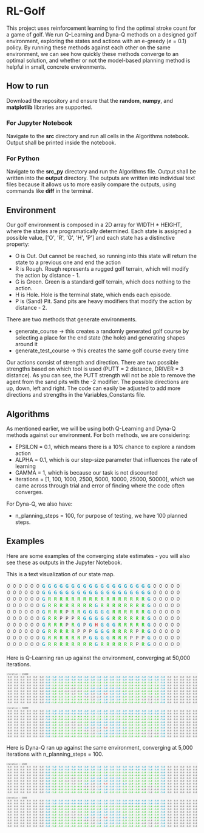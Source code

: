 # RL-Golf
This project uses reinforcement learning to find the optimal stroke count for a game of golf. We run Q-Learning and Dyna-Q methods on a designed golf environment, exploring the states and actions with an e-greedy (*e* = 0.1) policy. By running these methods against each other on the same environment, we can see how quickly these methods converge to an optimal solution, and whether or not the model-based planning method is helpful in small, concrete environments. 

## How to run
Download the repository and ensure that the **random**, **numpy**, and **matplotlib** libraries are supported.
### For Jupyter Notebook
Navigate to the **src** directory and run all cells in the Algorithms notebook. Output shall be printed inside the notebook.
### For Python
Navigate to the **src_py** directory and run the Algorithms file. Output shall be written into the **output** directory.
The outputs are written into individual text files because it allows us to more easily compare the outputs, using commands like **diff** in the terminal.

## Environment
Our golf environment is composed in a 2D array for WIDTH * HEIGHT, where the states are programatically determined. Each state is assigned a possible value, ['O', 'R', 'G', 'H', 'P'] and each state has a distinctive property:
* O is Out. Out cannot be reached, so running into this state will return the state to a previous one and end the action
* R is Rough. Rough represents a rugged golf terrain, which will modify the action by distance - 1.
* G is Green. Green is a standard golf terrain, which does nothing to the action.
* H is Hole. Hole is the terminal state, which ends each episode.
* P is (Sand) Pit. Sand pits are heavy modifiers that modify the action by distance - 2.

There are two methods that generate environments.
* generate_course -> this creates a randomly generated golf course by selecting a place for the end state (the hole) and generating shapes around it
* generate_test_course -> this creates the same golf course every time

Our actions consist of strength and direction. There are two possible strengths based on which tool is used (PUTT = 2 distance, DRIVER = 3 distance). As you can see, the PUTT strength will not be able to remove the agent from the sand pits with the -2 modifier. The possible directions are up, down, left and right. The code can easily be adjusted to add more directions and strengths in the Variables_Constants file.

## Algorithms
As mentioned earlier, we will be using both Q-Learning and Dyna-Q methods against our environment.
For both methods, we are considering:
* EPSILON = 0.1, which means there is a 10% chance to explore a random action
* ALPHA = 0.1, which is our step-size parameter that influences the rate of learning
* GAMMA = 1, which is because our task is not discounted
* iterations = [1, 100, 1000, 2500, 5000, 10000, 25000, 50000], which we came across through trial and error of finding where the code often converges.

For Dyna-Q, we also have:
* n_planning_steps = 100, for purpose of testing, we have 100 planned steps.

## Examples
Here are some examples of the converging state estimates - you will also see these as outputs in the Jupyter Notebook.

This is a text visualization of our state map.

![Figure 1: Test Course](images/test_course.PNG)

Here is Q-Learning ran up against the environment, converging at 50,000 iterations.

![Figure 2: Q-Learning, fully converged at 50000 iterations](images/q_learning_25000_50000.PNG)

Here is Dyna-Q ran up against the same environment, converging at 5,000 iterations with n_planning_steps = 100.

![Figure 3: Dyna-Q, fully converged at 5000 iterations](images/dyna_q_2500_5000.PNG)
